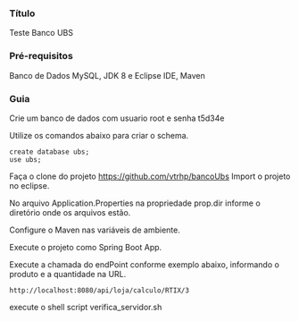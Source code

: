 ### Título 
Teste Banco UBS

### Pré-requisitos
Banco de Dados MySQL, JDK 8 e Eclipse IDE, Maven

### Guia
Crie um banco de dados
com usuario root e senha t5d34e

Utilize os comandos abaixo para criar o schema.

	create database ubs;
	use ubs;
	
Faça o clone do projeto https://github.com/vtrhp/bancoUbs
Import o projeto no eclipse.

No arquivo Application.Properties na propriedade prop.dir informe o diretório onde os arquivos estão.

Configure o Maven nas variáveis de ambiente.

Execute o projeto como Spring Boot App.

Execute a chamada do endPoint conforme exemplo abaixo, informando o produto e a quantidade na URL.

	http://localhost:8080/api/loja/calculo/RTIX/3
	
execute o shell script verifica_servidor.sh

